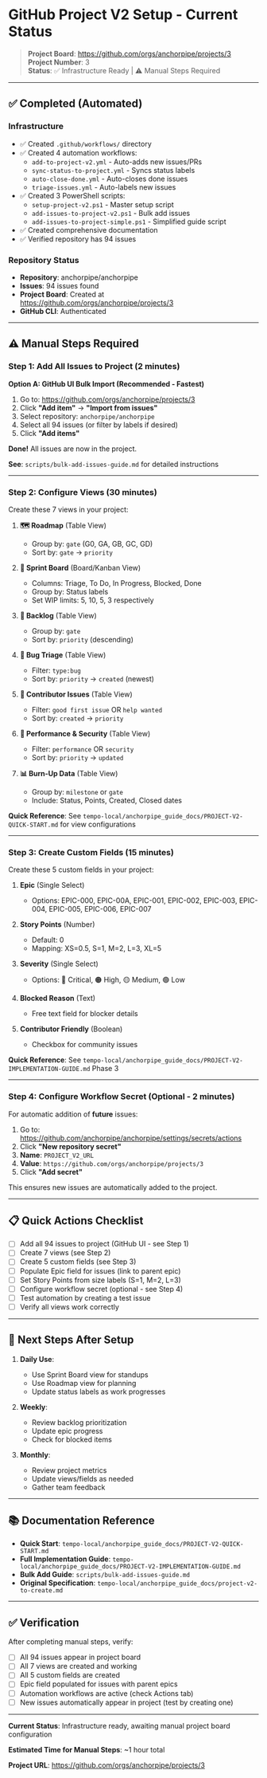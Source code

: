 # GitHub Project V2 Setup - Current Status

> **Project Board**: https://github.com/orgs/anchorpipe/projects/3  
> **Project Number**: 3  
> **Status**: ✅ Infrastructure Ready | ⚠️ Manual Steps Required

---

## ✅ Completed (Automated)

### Infrastructure
- ✅ Created `.github/workflows/` directory
- ✅ Created 4 automation workflows:
  - `add-to-project-v2.yml` - Auto-adds new issues/PRs
  - `sync-status-to-project.yml` - Syncs status labels
  - `auto-close-done.yml` - Auto-closes done issues
  - `triage-issues.yml` - Auto-labels new issues
- ✅ Created 3 PowerShell scripts:
  - `setup-project-v2.ps1` - Master setup script
  - `add-issues-to-project-v2.ps1` - Bulk add issues
  - `add-issues-to-project-simple.ps1` - Simplified guide script
- ✅ Created comprehensive documentation
- ✅ Verified repository has 94 issues

### Repository Status
- **Repository**: anchorpipe/anchorpipe
- **Issues**: 94 issues found
- **Project Board**: Created at https://github.com/orgs/anchorpipe/projects/3
- **GitHub CLI**: Authenticated

---

## ⚠️ Manual Steps Required

### Step 1: Add All Issues to Project (2 minutes)

**Option A: GitHub UI Bulk Import (Recommended - Fastest)**

1. Go to: https://github.com/orgs/anchorpipe/projects/3
2. Click **"Add item"** → **"Import from issues"**
3. Select repository: `anchorpipe/anchorpipe`
4. Select all 94 issues (or filter by labels if desired)
5. Click **"Add items"**

**Done!** All issues are now in the project.

**See**: `scripts/bulk-add-issues-guide.md` for detailed instructions

---

### Step 2: Configure Views (30 minutes)

Create these 7 views in your project:

1. **🗺️ Roadmap** (Table View)
   - Group by: `gate` (G0, GA, GB, GC, GD)
   - Sort by: `gate` → `priority`

2. **🚦 Sprint Board** (Board/Kanban View)
   - Columns: Triage, To Do, In Progress, Blocked, Done
   - Group by: Status labels
   - Set WIP limits: 5, 10, 5, 3 respectively

3. **🎯 Backlog** (Table View)
   - Group by: `gate`
   - Sort by: `priority` (descending)

4. **🐞 Bug Triage** (Table View)
   - Filter: `type:bug`
   - Sort by: `priority` → `created` (newest)

5. **👥 Contributor Issues** (Table View)
   - Filter: `good first issue` OR `help wanted`
   - Sort by: `created` → `priority`

6. **🧪 Performance & Security** (Table View)
   - Filter: `performance` OR `security`
   - Sort by: `priority` → `updated`

7. **📊 Burn-Up Data** (Table View)
   - Group by: `milestone` or `gate`
   - Include: Status, Points, Created, Closed dates

**Quick Reference**: See `tempo-local/anchorpipe_guide_docs/PROJECT-V2-QUICK-START.md` for view configurations

---

### Step 3: Create Custom Fields (15 minutes)

Create these 5 custom fields in your project:

1. **Epic** (Single Select)
   - Options: EPIC-000, EPIC-00A, EPIC-001, EPIC-002, EPIC-003, EPIC-004, EPIC-005, EPIC-006, EPIC-007

2. **Story Points** (Number)
   - Default: 0
   - Mapping: XS=0.5, S=1, M=2, L=3, XL=5

3. **Severity** (Single Select)
   - Options: 🔴 Critical, 🟠 High, 🟡 Medium, 🟢 Low

4. **Blocked Reason** (Text)
   - Free text field for blocker details

5. **Contributor Friendly** (Boolean)
   - Checkbox for community issues

**Quick Reference**: See `tempo-local/anchorpipe_guide_docs/PROJECT-V2-IMPLEMENTATION-GUIDE.md` Phase 3

---

### Step 4: Configure Workflow Secret (Optional - 2 minutes)

For automatic addition of **future** issues:

1. Go to: https://github.com/anchorpipe/anchorpipe/settings/secrets/actions
2. Click **"New repository secret"**
3. **Name**: `PROJECT_V2_URL`
4. **Value**: `https://github.com/orgs/anchorpipe/projects/3`
5. Click **"Add secret"**

This ensures new issues are automatically added to the project.

---

## 📋 Quick Actions Checklist

- [ ] Add all 94 issues to project (GitHub UI - see Step 1)
- [ ] Create 7 views (see Step 2)
- [ ] Create 5 custom fields (see Step 3)
- [ ] Populate Epic field for issues (link to parent epic)
- [ ] Set Story Points from size labels (S=1, M=2, L=3)
- [ ] Configure workflow secret (optional - see Step 4)
- [ ] Test automation by creating a test issue
- [ ] Verify all views work correctly

---

## 🚀 Next Steps After Setup

1. **Daily Use**:
   - Use Sprint Board view for standups
   - Use Roadmap view for planning
   - Update status labels as work progresses

2. **Weekly**:
   - Review backlog prioritization
   - Update epic progress
   - Check for blocked items

3. **Monthly**:
   - Review project metrics
   - Update views/fields as needed
   - Gather team feedback

---

## 📚 Documentation Reference

- **Quick Start**: `tempo-local/anchorpipe_guide_docs/PROJECT-V2-QUICK-START.md`
- **Full Implementation Guide**: `tempo-local/anchorpipe_guide_docs/PROJECT-V2-IMPLEMENTATION-GUIDE.md`
- **Bulk Add Guide**: `scripts/bulk-add-issues-guide.md`
- **Original Specification**: `tempo-local/anchorpipe_guide_docs/project-v2-to-create.md`

---

## ✅ Verification

After completing manual steps, verify:

- [ ] All 94 issues appear in project board
- [ ] All 7 views are created and working
- [ ] All 5 custom fields are created
- [ ] Epic field populated for issues with parent epics
- [ ] Automation workflows are active (check Actions tab)
- [ ] New issues automatically appear in project (test by creating one)

---

**Current Status**: Infrastructure ready, awaiting manual project board configuration

**Estimated Time for Manual Steps**: ~1 hour total

**Project URL**: https://github.com/orgs/anchorpipe/projects/3
